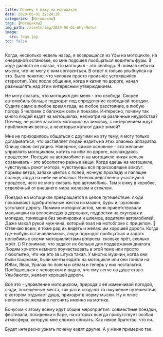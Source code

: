 ```yaml
---
title: Почему я езжу на мотоцикле
date: 2020-06-01 22:24:28
categories: [Мотоциклы]
tags: [Мотоциклы]
img_path: /assets/img/2020-06-01-Why-Moto/
image:
  src: logo.jpg
toc: false
---
```


Когда, несколько недель назад, я возвращался из Уфы на мотоцикле, на очередной остановке, ко мне подошёл пообщаться водитель фуры. В ходе диалога он сказал, что мотоцикл - это свобода. Я поймал себя на мысли, что не могу с ним согласиться. В ответ я только улыбнулся на это. Было понятно, что человек просто произнёс устоявшийся стереотип. Уже после общения, когда я катил по дороге, начал размышлять над этим интересным утверждением.

Не могу сказать, что мотоцикл для меня - это свобода. Скорее автомобиль больше подходит под определение свободной поездки. Судите сами: в любое время года, на любое расстояние, в любую погоду 5 человек с багажом сели и поехали. Интересно, почему так много людей ездят на мотоциклах, несмотря на различные неудобства? Почему, не успев закатить мотоцикл на зимовку, с нетерпением ждут приближения весны, а некоторые катают даже зимой?

Мне не приходилось общаться с другими на эту тему, я могу только догадываться, что заставляет людей ездить на этих опасных аппаратах. Опишу свою ситуацию. Наверное, самое основное - это желание управлять мотоциклом, катить на нём по дороге, наслаждаясь процессом. Поездка на автомобиле и на мотоцикле никак нельзя сравнивать - это абсолютно разные вещи. Когда едешь на мотоцикле, чувствуешь рокот мотора, чувствуешь всё происходящее вокруг: порывы ветра, запахи цветов с полей, ночную прохладу и палящее солнце, когда на небе ни облачка. Я непосредственно участвую в процессе, чего не могу сказать про автомобиль. Там я сижу в коробке, отделённый от внешнего мира железом и стеклом.

Поездка на мотоцикле превращается в целое путешествие: люди показывают одобрительные жесты из машин, фуры и грузовики уступают дорогу. Помимо мотоциклистов, меня приветствовали мальчишки на велосипедах в деревнях, подростки на скутерах и мопедах, гоняющие без экипировки и шлемов, водители автомобилей. Даже махал рукой мужчина, который ехал на мотоблоке с прицепом. 🙂 Отвечаю всем, я тоже рад их видеть и желаю им хорошей дороги. Когда где-нибудь останавливаюсь, люди подходят пообщаться и задать нелюбимые всеми мотоциклистами вопросы: сколько прёт, сколько жрёт. )) Я понимаю, что задают их больше для поддержания диалога. Людям хочется немного поучаствовать в этой теме или просто любопытно, что же это за штука такая. У многих мужчин, когда они были пацанами, были мечты ездить на мотоцикле или они гоняли на ИЖах, Явах, Уралах по полям и сёлам и теперь у них ностальгия. Пообщаешься с человеком и видно, что ему легче на душе стало. Улыбаются, желают хорошей дороги.

Всё это - управление мотоциклом, природа с её изменчивой погодой, люди, посещённые места, как раз и создают то ощущение путешествия в котором отдыхает душа, приходят в норму мысли. Ну и плюс непонятное желание погонять именно на мотике.

Бонусом к этому всему идут общие мероприятия: совместные поездки, фестивали, посиделки в баре, на которых всегда присутствует особая атмосфера, которую мне сложно описать. Как некое братство, что ли..

Будет интересно узнать почему ездят другие. А у меня примерно так.
